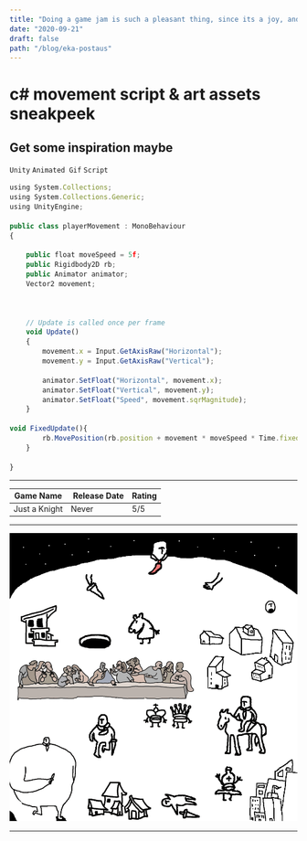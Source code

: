 ```yaml
---
title: "Doing a game jam is such a pleasant thing, since its a joy, and this is long post title to see how it shows on webpage. Game art and Code preview here."
date: "2020-09-21"
draft: false
path: "/blog/eka-postaus"
---
```

# c# movement script & art assets sneakpeek

Get some inspiration maybe
---

`Unity` `Animated Gif` `Script`

```javascript
using System.Collections;
using System.Collections.Generic;
using UnityEngine;

public class playerMovement : MonoBehaviour
{

    public float moveSpeed = 5f;
    public Rigidbody2D rb;
    public Animator animator;
    Vector2 movement;



    // Update is called once per frame
    void Update()
    {
        movement.x = Input.GetAxisRaw("Horizontal");
        movement.y = Input.GetAxisRaw("Vertical");

        animator.SetFloat("Horizontal", movement.x);
        animator.SetFloat("Vertical", movement.y);
        animator.SetFloat("Speed", movement.sqrMagnitude);
    }

void FixedUpdate(){
        rb.MovePosition(rb.position + movement * moveSpeed * Time.fixedDeltaTime);
    }

}
```

---


| Game Name | Release Date | Rating |
|-------|------ |------|
| Just a Knight   | Never   | 5/5 |

---

![KnightGif](https://github.com/Jkytol/JKgatsby/blob/master/src/images/Knight.gif?raw=true)

---
